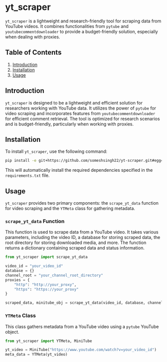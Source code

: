 # yt_scraper

`yt_scraper` is a lightweight and research-friendly tool for scraping data from YouTube videos. It combines functionalities from `pytube` and `youtubecommentdownloader` to provide a budget-friendly solution, especially when dealing with proxies.

## Table of Contents

1. [Introduction](#introduction)
2. [Installation](#installation)
3. [Usage](#usage)

## Introduction

`yt_scraper` is designed to be a lightweight and efficient solution for researchers working with YouTube data. It utilizes the power of `pytube` for video scraping and incorporates features from `youtubecommentdownloader` for efficient comment retrieval. The tool is optimized for research scenarios and is budget-friendly, particularly when working with proxies.

## Installation

To install `yt_scraper`, use the following command:

```bash
pip install -e git+https://github.com/someshsingh22/yt-scraper.git#egg=yt_scraper
```

This will automatically install the required dependencies specified in the `requirements.txt` file.

## Usage

`yt_scraper` provides two primary components: the `scrape_yt_data` function for video scraping and the `YTMeta` class for gathering metadata.

### `scrape_yt_data` Function

This function is used to scrape data from a YouTube video. It takes various parameters, including the video ID, a database for storing scraped data, the root directory for storing downloaded media, and more. The function returns a dictionary containing scraped data and status information.

```python
from yt_scraper import scrape_yt_data

video_id = "your_video_id"
database = {}
channel_root = "your_channel_root_directory"
proxies = {
    "http": "http://your_proxy",
    "https": "https://your_proxy"
}

scraped_data, minitube_obj = scrape_yt_data(video_id, database, channel_root, proxies=proxies)
```

### `YTMeta` Class

This class gathers metadata from a YouTube video using a `pytube` YouTube object.

```python
from yt_scraper import YTMeta, MiniTube

yt_video = MiniTube("https://www.youtube.com/watch?v=your_video_id")
meta_data = YTMeta(yt_video)
```
